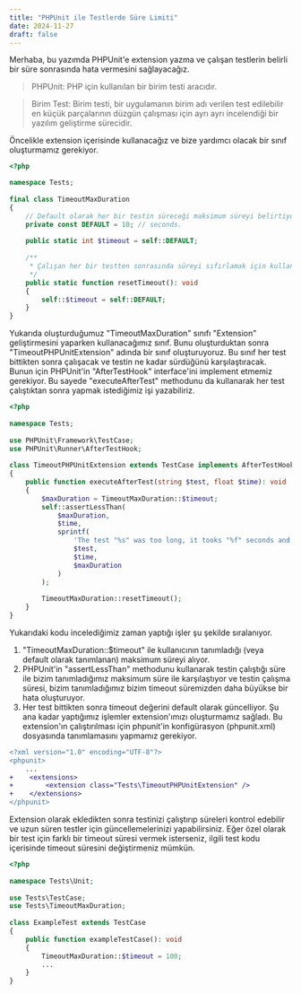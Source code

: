 ```yaml
---
title: "PHPUnit ile Testlerde Süre Limiti"
date: 2024-11-27
draft: false
---
```


Merhaba, bu yazımda PHPUnit'e extension yazma ve çalışan testlerin belirli bir süre sonrasında hata vermesini sağlayacağız.

<!--more-->

> PHPUnit: PHP için kullanılan bir birim testi aracıdır.

> Birim Test: Birim testi, bir uygulamanın birim adı verilen test edilebilir en küçük parçalarının düzgün çalışması için ayrı ayrı incelendiği bir yazılım geliştirme sürecidir.

Öncelikle extension içerisinde kullanacağız ve bize yardımcı olacak bir sınıf oluşturmamız gerekiyor.

```php
<?php  

namespace Tests;  
 
final class TimeoutMaxDuration  
{  
    // Default olarak her bir testin süreceği maksimum süreyi belirtiyor.
    private const DEFAULT = 10; // seconds.  
      
    public static int $timeout = self::DEFAULT;  
      
    /**  
     * Çalışan her bir testten sonrasında süreyi sıfırlamak için kullanacağız.
     */
    public static function resetTimeout(): void  
    {  
        self::$timeout = self::DEFAULT;  
    }  
}
```

Yukarıda oluşturduğumuz "TimeoutMaxDuration" sınıfı "Extension" geliştirmesini yaparken kullanacağımız sınıf.
Bunu oluşturduktan sonra "TimeoutPHPUnitExtension" adında bir sınıf oluşturuyoruz. Bu sınıf her test bittikten sonra çalışacak ve testin ne kadar sürdüğünü karşılaştıracak. Bunun için PHPUnit'in "AfterTestHook" interface'ini implement etmemiz gerekiyor. Bu sayede "executeAfterTest" methodunu da kullanarak her test çalıştıktan sonra yapmak istediğimiz işi yazabiliriz.

```php
<?php  
  
namespace Tests;  
  
use PHPUnit\Framework\TestCase;  
use PHPUnit\Runner\AfterTestHook;  
  
class TimeoutPHPUnitExtension extends TestCase implements AfterTestHook  
{  
    public function executeAfterTest(string $test, float $time): void  
    {  
        $maxDuration = TimeoutMaxDuration::$timeout;  
        self::assertLessThan(  
            $maxDuration,  
            $time,  
            sprintf(  
                'The test "%s" was too long, it tooks "%f" seconds and the maximum allowed is "%d"',  
                $test,  
                $time,  
                $maxDuration  
            )  
        );  
      
        TimeoutMaxDuration::resetTimeout();  
    }  
}
```

Yukarıdaki kodu incelediğimiz zaman yaptığı işler şu şekilde sıralanıyor.
1. "TimeoutMaxDuration::$timeout" ile kullanıcının tanımladığı (veya default olarak tanımlanan) maksimum süreyi alıyor.
2. PHPUnit'in "assertLessThan" methodunu kullanarak testin çalıştığı süre ile bizim tanımladığımız maksimum süre ile karşılaştıyor ve testin çalışma süresi, bizim tanımladığımız bizim timeout süremizden daha büyükse bir hata oluşturuyor.
3. Her test bittikten sonra timeout değerini default olarak güncelliyor.
Şu ana kadar yaptığımız işlemler extension'ımızı oluşturmamız sağladı. Bu extension'ın çalıştırılması için phpunit'in konfigürasyon (phpunit.xml) dosyasında tanımlamasını yapmamız gerekiyor.

```diff
<?xml version="1.0" encoding="UTF-8"?>  
<phpunit>  
    ...
+    <extensions>
+        <extension class="Tests\TimeoutPHPUnitExtension" />
+    </extensions>
</phpunit>
```

Extension olarak ekledikten sonra testinizi çalıştırıp süreleri kontrol edebilir ve uzun süren testler için güncellemelerinizi yapabilirsiniz.
Eğer özel olarak bir test için farklı bir timeout süresi vermek isterseniz, ilgili test kodu içerisinde timeout süresini değiştirmeniz mümkün.

```php
<?php  
  
namespace Tests\Unit;  
  
use Tests\TestCase;  
use Tests\TimeoutMaxDuration;  
  
class ExampleTest extends TestCase 
{
    public function exampleTestCase(): void
    {
        TimeoutMaxDuration::$timeout = 100;
        ...
    }
}
```